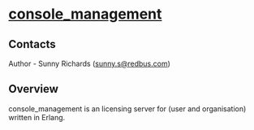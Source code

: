# [console_management](https://www.transecur.com)

## Contacts

Author - Sunny Richards  ([sunny.s@redbus.com](mailto:sunny.s@redbus.com))

## Overview
console_management is an licensing server for (user and organisation) written in Erlang. 
